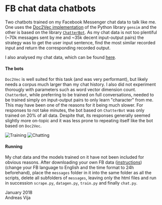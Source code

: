 # FB chat data chatbots
Two chatbots trained on my Facebook Messenger chat data to talk like me. One uses the [Doc2Vec implementation](https://radimrehurek.com/gensim/models/doc2vec.html) of the Python library ```gensim``` and the other is based on the library [```ChatterBot```](http://chatterbot.readthedocs.io/en/stable/). 
As my chat data is not too plentiful (~70k messages sent by me and ~35k decent input-output pairs) the strategy was to get the user input sentence, find the most similar recorded input and return the corresponding recorded output. 

I also analysed my chat data, which can be found [here](https://github.com/andreasvija/chat-analysis). 
#### The bots
```Doc2Vec``` is well suited for this task (and was very performant), but likely needs a corpus much larger than my chat history. I also did not experiment thorougly with parameters such as word vector dimension count. ```ChatterBot```, while preferring to be trained on full conversations, needed to be trained simply on input-output pairs to only learn "character" from me. This may have been one of the reasons for it being much slower. For responses to not take minutes, the bot based on ```ChatterBot``` was only trained on 20% of all data. Despite that, its responses generally seemed slightly more on-topic and it was less prone to repeating itself like the bot based on ```Doc2Vec```. 

![Training](https://i.imgur.com/fDzBPDe.png)
![Chatting](https://i.imgur.com/ySXJmeZ.png)

#### Running
My chat data and the models trained on it have not been included for obvious reasons. After downloading your own FB data ([instructions](https://www.facebook.com/help/131112897028467)) (change your FB language to English and the time format to 24h beforehand), place the ```messages``` folder in it into the same folder as all the scripts, delete all subfolders of ```messages```, leaving only the html files and run in succession ```scrape.py```, ```datagen.py```, ```train.py``` and finally ```chat.py```.

January 2018  
Andreas Vija
